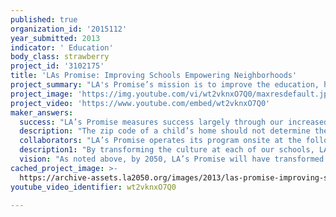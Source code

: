 ```yaml
---
published: true
organization_id: '2015112'
year_submitted: 2013
indicator: ' Education'
body_class: strawberry
project_id: '3102175'
title: 'LAs Promise: Improving Schools Empowering Neighborhoods'
project_summary: "LA's Promise’s mission is to improve the education, health, and social outcomes for thousands of youth and families living in one South Los Angeles community, the LA's Promise Neighborhood. By 2050, LA’s Promise will have transformed South LA’s schools to have produced 30 years of successful high school and college graduates and will have rolled out its transformative model across Los Angeles’ underserved schools. Meanwhile, the tens of thousands of alumni LA’s Promise will have supported by 2050 will be successful adults giving back to their home community of South LA, which will have shifted from decades of urgent need to a time of prosperous leadership and middle class prosperity.\r\n\r\nLA’s Promise’s model is its Big Idea: we transform chronically failing public schools and open new schools, both with the underlying philosophy that schools in underserved areas must become community hubs that offer comprehensive support services for students and families. Since its founding, LA’s Promise has become a national leader in the movement to improve public schools. We demonstrate significantly increased student achievement, and our model is scalable to an entire community’s children. LA’s Promise has created a new operating protocol for outside organizations to run LAUSD schools, and it is the first community-based organization in LA history to operate non-charter public schools, proving its effectiveness at scale. LA's Promise works directly with students, schools, and the LAUSD and also screens and manages more than 70 partners who support our school communities by providing more than 200 wraparound services. \r\n\r\nRecognizing that a young person’s educational achievement reflects a myriad of familial, communal, environmental, psychological, social, health, and physical influences, LA’s Promise combines numerous integrated services to meet each students’ individual needs. \r\n\r\nOur unique approach is exemplified by two critical elements.\r\n1. LA’s Promise schools are not charter schools: they are neighborhood public schools run by LA’s Promise under a performance-based contract with LAUSD. They are open to every neighborhood child.\r\n2. LAP leverages the community access of school buildings to turn them into community focal points designed to improve all aspects of area life. As the hub of more than 200 wraparound services provided by partners we rigorously recruit, screen, and manage, LA’s Promise schools provide comprehensive support to children and families.\r\n\r\nLA’s Promise programs are all built on four areas of school and community turnaround: \r\n- School Culture Transformation: Before any academic improvements can take root, a school’s culture must be transformed. LA’s Promise relies on a handful of key strategies to promote a welcoming, safe learning environment across its campuses. Strategies include: creating a culture of high expectations, developing school safety teams, implementing a uniform policy (the first at a non-charter LAUSD school); and adhering to research-based, consistent polices on disciplinary issues.\r\n- Innovative, Rigorous Instruction: Our philosophy embodies several guiding principals, including: high expectations for all students and staff, a data-driven and systemic approach to all aspects of instruction, and a culturally responsive pedagogy. LA’s Promise educators provide curricular support to LAUSD staff and to all students outside of minimal class time requirements. \r\n- Efficient and Effective School Management: LA’s Promise strategically invests in the human capital at each school by providing the ongoing professional development and support necessary for our teachers to become entrepreneurial, strategic, and visionary thinkers. \r\n- Wraparound Services: LA’s Promise turns each school into a community hub for delivering essential services all day long. LA’s Promise today works with over 70 nonprofit organizations that collectively provide more than 200 free services to students, their families, and community residents. Services run the gamut from tutoring, to legal assistance and arts programs, to health services.\r\n\r\nLA’s Promise will use $100,000 across its powerful programs, leveraging the funding to help more than 6,000 middle and high school students in one of LA’s most underserved communities. This will plant the seed for a powerful vision of change by 2050. These 6,000 students will plant the seeds of a bright tomorrow for the region, and LA’s Promise will hone and enhance its work towards a continued broad impact for decades to come.\r\n"
project_image: 'https://img.youtube.com/vi/wt2vknxO7Q0/maxresdefault.jpg'
project_video: 'https://www.youtube.com/embed/wt2vknxO7Q0'
maker_answers:
  success: "LA’s Promise measures success largely through our increased high school graduation and college attendance rates. As more students cycle through LA’s Promise’s programs, we anticipate an increase in college graduation rates.\r\n\r\nOur instructional programs and strategies are measured and monitored through a comprehensive Performance Matrix that tracks, among other things, graduation rates, attendance rates, suspension rates, standardized test scores, college matriculation and job placement details, incidents of violence and campus disruption, grades across subject areas, individual grades, school performance scores, and more. The goal of the matrix is to: identify systemic issues and barriers, highlight successful strategies and potential solutions, and empower schools to make better, data-based decisions. The matrix reflects goals and academic targets established by LA's Promise, LAUSD, and each school. Three times a year, our instructional team and school leadership review student data to assess student progress, refine instructional practices, and realign resources. Emphasis is placed on academic intervention, credit recovery and meeting college-prep course requirements. The data used to inform this process comes from periodic assessments, grade analysis, and diagnostic testing. The executive leadership and school administrators monitor academic outcomes, report findings to the Board, and share findings with staff during bi-annual staff retreats. In addition, school sites engage in regular Data Dialogues with teachers and departments to ensure they are fully aware of and respond to individual student progress as well as department trends.\r\n\r\nService program evaluations are planned and conducted by LA's Promise staff. In-house process evaluations are utilized to examine the degree to which each program reflects the original implementation plan. LA's Promise evaluations focus on promoting accountability and broadening the organizations knowledge base. In coordination with our Director of Data and Strategy, program staff evaluate each program's impact through: (i) the examination of public statistics and LAUSD data, (ii) participation tracking and surveys, and (iii) observations. Evaluation findings and program improvements are monitored by the executive leadership, reported to the Board, and shared across the organization during bi-annual staff retreats. \r\n"
  description: "The zip code of a child’s home should not determine their academic success, let alone their future. In the next 5 years alone, LA’s Promise will expand to feeder schools to create a comprehensive K-12 community and educational infrastructure serving more than 20,000 children and their families at flagship high schools we have helped improve. By 2050, this work will have changed our region, and through all of it, LA’s Promise aims to prepare every child it serves to be college- and career-ready, healthy, and successful in life.\r\n\r\nBased on its core vision, LA’s Promise focuses on six hallmark programs, each of which will be brought to benefit at least 6,000 students in the short-term and tens of thousands more in the years to come:\r\n- Innovative Education, which implements research-based programs including Blended Learning that links technology to learning; Linked Learning that advances career-based learning; and STEAM (Science, Technology, Engineering, Arts, and Mathematics) career-themed educational and study tracks.\r\n- Go for College, which works with partners to create a college-going culture for all students by providing college tours; assisting with financial aid, application, and college fair processes; and by generally exposing the student body to an array of public and private colleges and universities. \r\n- Teachers & Leaders, which provides professional development and instructional support to teachers and administrators to offer high-quality education to every student in every class.\r\n- 7 to 7 offers an array of before- and afterschool programs designed to make the school site a trusted and enriching community hub from 7am to 7pm every day, and often for hours beyond. \r\n- Promise Parents, which offers ongoing parent education courses, volunteer and leadership opportunities, and consistent and ongoing parent communication to ensure parents are aware of the steps to take to secure their child's education success. \r\n- Health & Wellness, which has developed three primary activities to ensure access to fundamental health services for every student at an LA's Promise school: (i) health, vision, and dental screenings; (ii) restructuring and supplementing health, PE courses, and activities related to nutrition; and (iii) coordinating health and fitness trainings for parents and youth to promote wellness and disease prevention. \r\n\r\nThrough all of its efforts, LA’s Promise will work to prepare every child in LA’s Promise Neighborhood to be successful, resulting in entire communities being transformed as these children move into successful adult lives. In the coming year the LA’s Promise Neighborhood will see the return of its first set of college graduates, most of whom will also be the first-ever college graduates in their families. LA’s Promise has designed its model to be scalable; in the long-term, the benefits will expand beyond the specific geographic focus of the LA’s Promise Neighborhood to reach underserved and low-income communities across LA."
  collaborators: "LA’s Promise operates its program onsite at the following school campuses in South Los Angeles:\r\nManual Arts High School\r\nWest Adams Preparatory High School\r\nJohn Muir Middle School\r\n\r\nIn addition, LA’s Promise works with more than 70 community-based organizations and corporations to deliver its wraparound services. These include: 826LA, Upward Bound, City Year, Brotherhood Crusade, Teach for America, Sparks, the YMCA, St. John’s Well Child and Family Center, LA Child Guidance Center, USC Trio, UCLA Outreach, various California State University outreach coordinators, the American Heart Association and more.\r\n"
  description1: "By transforming the culture at each of our schools, LA’s Promise has already demonstrated success across our metrics, including early and dramatic gains at both high schools.\r\n\r\n- API Scores have risen 10%, or 57 points, at Manual Arts High School in the two years LA’s Promise has managed the school and 21%, or an impressive 111 points, at West Adams High School in five years. In 2011-2012 alone, the most recent data year available, the overall API across LA’s Promise schools rose by 52 points. Manual Arts experienced a 21-point increase and John Muir a 31-point increase.\r\n- Four-year graduation rates increased by 6% over three years at Manual Arts and 11% over five years at West Adams. \r\n- The important indicators of ELA and Math Proficiency have increased across the board. The percentage of students that passed at Proficient or Advanced on the ELA California Standardized Test jumped 43% (from 19.6% to 31.2%) at Manual Arts in the three years LAP has managed the school, and increased 36% in five years (from 15.5% to 24.1%) at West Adams. Meanwhile, the percentage of students that passed Proficient or Advanced on the Math California Standardized Test rose a very dramatic 66% (from 3.2% to 5.3%) at Manual Arts in three years and 77% (from 2.4% to 10.6%) at West Adams in five years. Proficient or Advanced scores at John Muir also increased, including ELA scores increasing by 19% (from 23% to 27.3%) and Math scores increasing by 33% (from 18% to 24%) since LAP management.\r\n- Over the last three years, the schools average 94% attendance rates. As of today, West Adams itself now has one of the highest attendance rates (nearly 92%) and lowest dropout rates (2.3%) in LAUSD. Manual Arts and John Muir also have LAUSD-topping attendance rates of 93% and 96%, respectively.\r\n- The number of instructional days lost to suspensions have dropped by 69.6% at Manual Arts, 59.8% at West Adams and 27.3% at John Muir since LAP management began.\r\n- Seniors at West Adams Prep accepted to a four-year college more than tripled from 9% to 39% over 5 years and seniors at Manual Arts accepted to a four-year college more than doubled, from 18% to 40% in only two years. A full 100% of the recent Manual Arts High School graduates were admitted to a two- or four-year college.\r\n\r\nPerhaps most importantly: we are proud to say that, as of this writing our graduates are attending four-year colleges and universities including California Institute of Tech (Cal Tech); Colgate University; Harvard; University of California, Berkeley; University of Southern California; California State University, Los Angeles; and many, many more. \r\n"
  vision: "As noted above, by 2050, LA’s Promise will have transformed South LA’s schools to have produced more than 35 years of successful high school and college graduates and will have rolled out its transformative model across Los Angeles’ underserved schools. Meanwhile, the tens of thousands of alumni LA’s Promise will have supported by 2050 will be successful adults giving back to their home community of South LA, which will have shifted from decades of urgent need to a time of prosperous leadership.\r\n\r\nGenerally, we believe that success in 2050 for Education in Los Angeles would include:\r\n-\t95% graduation rates across all schools in South Los Angeles, and a minimum of 75% graduation rates across the schools in all of the communities of Los Angeles;\r\n-\t95% college attendance rates across the students graduating from LA’s Promise schools;\r\n-\t96% school attendance rates across the schools in low-income communities of Los Angeles;\r\n-\tAll Los Angeles schools serving as community hubs and resources, involving entire families and communities in the education of its children;\r\n-\tA unified pipeline of schools, beginning with pre-kindergarten, that meet the needs of 100% of the families and communities all across the Los Angeles region; and\r\n-\tLA’s Promise graduates returning to work in the communities where they grew up and serving as mentors to current students and as advocates for the LA’s Promise model across the region. \r\n\r\nBy 2050, LA’s Promise will have graduated more than 500,000 youth and sent them on to pursue college and professional careers. \r\n\r\n"
cached_project_image: >-
  https://archive-assets.la2050.org/images/2013/las-promise-improving-schools-empowering-neighborhoods/img.youtube.com/vi/wt2vknxO7Q0/maxresdefault.jpg
youtube_video_identifier: wt2vknxO7Q0

---
```

